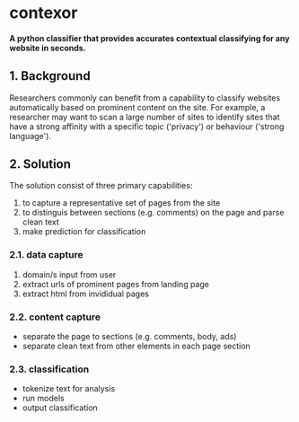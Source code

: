 # contexor

#### A python classifier that provides accurates contextual classifying for any website in seconds. 

## 1. Background 

Researchers commonly can benefit from a capability to classify websites automatically based on prominent content on the site. For example, a researcher may want to scan a large number of sites to identify sites that have a strong affinity with a specific topic ('privacy') or behaviour ('strong language').

## 2. Solution 

The solution consist of three primary capabilities: 

1) to capture a representative set of pages from the site
2) to distinguis between sections (e.g. comments) on the page and parse clean text 
3) make prediction for classification 

### 2.1. data capture 

1) domain/s input from user
2) extract urls of prominent pages from landing page
3) extract html from invididual pages

### 2.2. content capture 

- separate the page to sections (e.g. comments, body, ads) 
- separate clean text from other elements in each page section 

### 2.3. classification 

- tokenize text for analysis
- run models 
- output classification 

